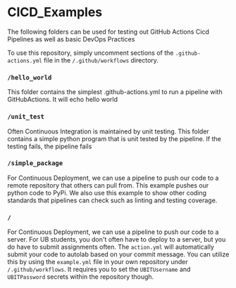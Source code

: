 # CICD_Examples

The following folders can be used for 
testing out GitHub Actions Cicd Pipelines as well as basic
DevOps Practices

To use this repository, simply uncomment sections of the
`.github-actions.yml` file in the `/.github/workflows` directory.

### `/hello_world`
This folder contains the simplest .github-actions.yml to run a
pipeline with GitHubActions. It will echo hello world

### `/unit_test`
Often Continuous Integration is maintained by unit testing.
This folder contains a simple python program that is
unit tested by the pipeline. If the testing fails, the 
pipeline fails

### `/simple_package`
For Continuous Deployment, we can use a pipeline to push our
code to a remote repository that others can pull from. This
example pushes our python code to PyPi. We
also use this example to show other coding standards that pipelines
can check such as linting and testing coverage.

### `/`
For Continuous Deployment, we can use a pipeline to push our code
to a server. For UB students, you don't often have to deploy to a server, 
but you do have to submit assignments often. The `action.yml` will 
automatically submit your code to autolab based on your commit message.
You can utilize this by using the `example.yml` file in your own 
repository under `/.github/workflows`. It requires you to set the
`UBITUsername` and `UBITPassword` secrets within the repository though.
